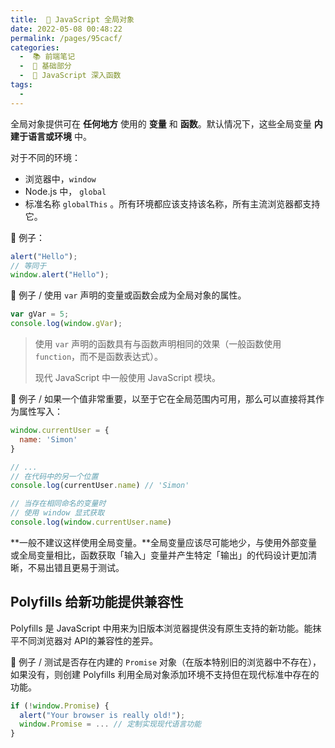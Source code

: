 ```yaml
---
title:  🚂 JavaScript 全局对象
date: 2022-05-08 00:48:22
permalink: /pages/95cacf/
categories:
  -  📚 前端笔记
  -  🚶 基础部分
  -  📗 JavaScript 深入函数
tags:
  - 
---
```




全局对象提供可在 **任何地方** 使用的 **变量** 和 **函数**。默认情况下，这些全局变量 **内建于语言或环境** 中。

对于不同的环境：

+ 浏览器中，`window`
+ Node.js 中， `global`
+ 标准名称 `globalThis` 。所有环境都应该支持该名称，所有主流浏览器都支持它。



🌰 例子：

```js
alert("Hello");
// 等同于
window.alert("Hello");
```



🌰 例子 / 使用 `var` 声明的变量或函数会成为全局对象的属性。

```js
var gVar = 5;
console.log(window.gVar);
```

> 使用 `var` 声明的函数具有与函数声明相同的效果（一般函数使用 `function`，而不是函数表达式）。
>
> 现代 JavaScript 中一般使用 JavaScript 模块。



🌰 例子 / 如果一个值非常重要，以至于它在全局范围内可用，那么可以直接将其作为属性写入：

```js
window.currentUser = {
  name: 'Simon'
}

// ...
// 在代码中的另一个位置
console.log(currentUser.name) // 'Simon'

// 当存在相同命名的变量时
// 使用 window 显式获取
console.log(window.currentUser.name)
```



**一般不建议这样使用全局变量。**全局变量应该尽可能地少，与使用外部变量或全局变量相比，函数获取「输入」变量并产生特定「输出」的代码设计更加清晰，不易出错且更易于测试。



## Polyfills 给新功能提供兼容性

Polyfills 是 JavaScript 中用来为旧版本浏览器提供没有原生支持的新功能。能抹平不同浏览器对 API的兼容性的差异。



🌰 例子 / 测试是否存在内建的 `Promise` 对象（在版本特别旧的浏览器中不存在），如果没有，则创建 Polyfills 利用全局对象添加环境不支持但在现代标准中存在的功能。

```js
if (!window.Promise) {
  alert("Your browser is really old!");
  window.Promise = ... // 定制实现现代语言功能
} 
```

